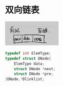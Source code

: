 # 双向链表

![image-20250407170413531](https://raw.githubusercontent.com/Xioaruan912/pic/main/image-20250407170413531.png)

```c
typedef int ElemType;
typedef struct DNode{
	ElemType data;
	struct DNode *next;
	struct DNode *pre;
}DNode,*Dlinklist;
```

 